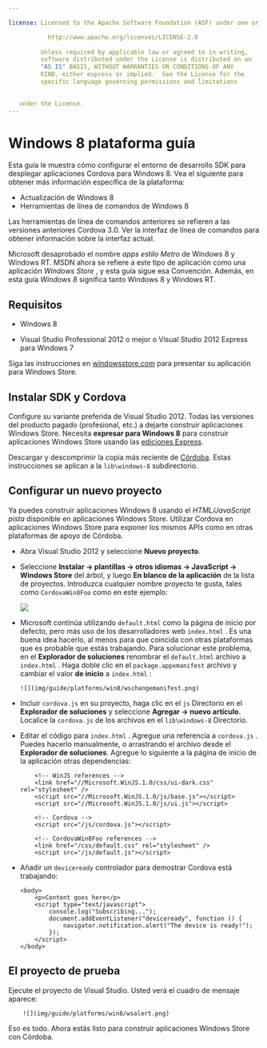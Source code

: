 ```yaml
---

license: Licensed to the Apache Software Foundation (ASF) under one or more contributor license agreements. See the NOTICE file distributed with this work for additional information regarding copyright ownership. The ASF licenses this file to you under the Apache License, Version 2.0 (the "License"); you may not use this file except in compliance with the License. You may obtain a copy of the License at

           http://www.apache.org/licenses/LICENSE-2.0
    
         Unless required by applicable law or agreed to in writing,
         software distributed under the License is distributed on an
         "AS IS" BASIS, WITHOUT WARRANTIES OR CONDITIONS OF ANY
         KIND, either express or implied.  See the License for the
         specific language governing permissions and limitations
    

   under the License.
---
```


# Windows 8 plataforma guía

Esta guía le muestra cómo configurar el entorno de desarrollo SDK para desplegar aplicaciones Cordova para Windows 8. Vea el siguiente para obtener más información específica de la plataforma:

*   Actualización de Windows 8
*   Herramientas de línea de comandos de Windows 8

Las herramientas de línea de comandos anteriores se refieren a las versiones anteriores Cordova 3.0. Ver la interfaz de línea de comandos para obtener información sobre la interfaz actual.

Microsoft desaprobado el nombre *apps estilo Metro* de Windows 8 y Windows RT. MSDN ahora se refiere a este tipo de aplicación como una aplicación *Windows Store* , y esta guía sigue esa Convención. Además, en esta guía *Windows 8* significa tanto Windows 8 y Windows RT.

## Requisitos

*   Windows 8

*   Visual Studio Professional 2012 o mejor o Visual Studio 2012 Express para Windows 7

Siga las instrucciones en [windowsstore.com][1] para presentar su aplicación para Windows Store.

 [1]: http://www.windowsstore.com/

## Instalar SDK y Cordova

Configure su variante preferida de Visual Studio 2012. Todas las versiones del producto pagado (profesional, etc.) a dejarte construir aplicaciones Windows Store. Necesita **expresar para Windows 8** para construir aplicaciones Windows Store usando las [ediciones Express][2].

 [2]: http://www.microsoft.com/visualstudio/eng/products/visual-studio-express-products

Descargar y descomprimir la copia más reciente de [Córdoba][3]. Estas instrucciones se aplican a la `lib\windows-8` subdirectorio.

 [3]: http://phonegap.com/download

## Configurar un nuevo proyecto

Ya puedes construir aplicaciones Windows 8 usando el *HTML/JavaScript pista* disponible en aplicaciones Windows Store. Utilizar Cordova en aplicaciones Windows Store para exponer los mismos APIs como en otras plataformas de apoyo de Córdoba.

*   Abra Visual Studio 2012 y seleccione **Nuevo proyecto**.

*   Seleccione **Instalar → plantillas → otros idiomas → JavaScript → Windows Store** del árbol, y luego **En blanco de la aplicación** de la lista de proyectos. Introduzca cualquier nombre proyecto te gusta, tales como `CordovaWin8Foo` como en este ejemplo:
    
    ![][4]

*   Microsoft continúa utilizando `default.html` como la página de inicio por defecto, pero más uso de los desarrolladores web `index.html` . Es una buena idea hacerlo, al menos para que coincida con otras plataformas que es probable que estás trabajando. Para solucionar este problema, en el **Explorador de soluciones** renombrar el `default.html` archivo a `index.html` . Haga doble clic en el `package.appxmanifest` archivo y cambiar el valor **de inicio** a `index.html` :
    
        ![](img/guide/platforms/win8/wschangemanifest.png)
        

*   Incluir `cordova.js` en su proyecto, haga clic en el `js` Directorio en el **Explorador de soluciones** y seleccione **Agregar → nuevo artículo**. Localice la `cordova.js` de los archivos en el `lib\windows-8` Directorio.

*   Editar el código para `index.html` . Agregue una referencia a `cordova.js` . Puedes hacerlo manualmente, o arrastrando el archivo desde el **Explorador de soluciones**. Agregue lo siguiente a la página de inicio de la aplicación otras dependencias:
    
            <!-- WinJS references -->
            <link href="//Microsoft.WinJS.1.0/css/ui-dark.css" rel="stylesheet" />
            <script src="//Microsoft.WinJS.1.0/js/base.js"></script>
            <script src="//Microsoft.WinJS.1.0/js/ui.js"></script>
        
            <!-- Cordova -->
            <script src="/js/cordova.js"></script>
        
            <!-- CordovaWin8Foo references -->
            <link href="/css/default.css" rel="stylesheet" />
            <script src="/js/default.js"></script>
        

*   Añadir un `deviceready` controlador para demostrar Cordova está trabajando:
    
        <body>
            <p>Content goes here</p>
            <script type="text/javascript">
                console.log("Subscribing...");
                document.addEventListener("deviceready", function () {
                    navigator.notification.alert("The device is ready!");
                });
            </script>
        </body>
        

 [4]: img/guide/platforms/win8/wsnewproject.png

## El proyecto de prueba

Ejecute el proyecto de Visual Studio. Usted verá el cuadro de mensaje aparece:

        ![](img/guide/platforms/win8/wsalert.png)
    

Eso es todo. Ahora estás listo para construir aplicaciones Windows Store con Córdoba.